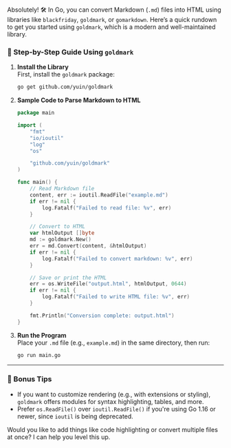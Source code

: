 Absolutely! 🛠️ In Go, you can convert Markdown (`.md`) files into HTML using libraries like `blackfriday`, `goldmark`, or `gomarkdown`. Here’s a quick rundown to get you started using `goldmark`, which is a modern and well-maintained library.

### 🚀 Step-by-Step Guide Using `goldmark`

1. **Install the Library**  
   First, install the `goldmark` package:
   ```bash
   go get github.com/yuin/goldmark
   ```

2. **Sample Code to Parse Markdown to HTML**  
   ```go
   package main

   import (
       "fmt"
       "io/ioutil"
       "log"
       "os"

       "github.com/yuin/goldmark"
   )

   func main() {
       // Read Markdown file
       content, err := ioutil.ReadFile("example.md")
       if err != nil {
           log.Fatalf("Failed to read file: %v", err)
       }

       // Convert to HTML
       var htmlOutput []byte
       md := goldmark.New()
       err = md.Convert(content, &htmlOutput)
       if err != nil {
           log.Fatalf("Failed to convert markdown: %v", err)
       }

       // Save or print the HTML
       err = os.WriteFile("output.html", htmlOutput, 0644)
       if err != nil {
           log.Fatalf("Failed to write HTML file: %v", err)
       }

       fmt.Println("Conversion complete: output.html")
   }
   ```

3. **Run the Program**  
   Place your `.md` file (e.g., `example.md`) in the same directory, then run:
   ```bash
   go run main.go
   ```

---

### 🧠 Bonus Tips
- If you want to customize rendering (e.g., with extensions or styling), `goldmark` offers modules for syntax highlighting, tables, and more.
- Prefer `os.ReadFile()` over `ioutil.ReadFile()` if you're using Go 1.16 or newer, since `ioutil` is being deprecated.

Would you like to add things like code highlighting or convert multiple files at once? I can help you level this up.
